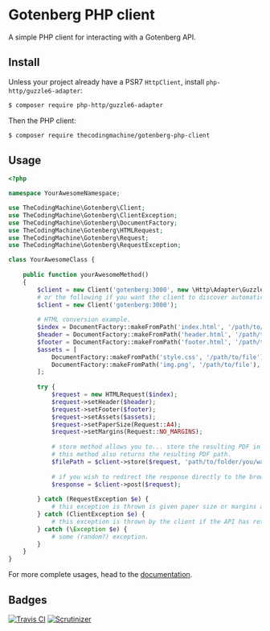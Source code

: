 # Gotenberg PHP client

A simple PHP client for interacting with a Gotenberg API.

## Install

Unless your project already have a PSR7 `HttpClient`, install `php-http/guzzle6-adapter`:

```bash
$ composer require php-http/guzzle6-adapter
```

Then the PHP client:

```bash
$ composer require thecodingmachine/gotenberg-php-client
```

## Usage

```php
<?php

namespace YourAwesomeNamespace;

use TheCodingMachine\Gotenberg\Client;
use TheCodingMachine\Gotenberg\ClientException;
use TheCodingMachine\Gotenberg\DocumentFactory;
use TheCodingMachine\Gotenberg\HTMLRequest;
use TheCodingMachine\Gotenberg\Request;
use TheCodingMachine\Gotenberg\RequestException;

class YourAwesomeClass {
    
    public function yourAwesomeMethod()
    {
        $client = new Client('gotenberg:3000', new \Http\Adapter\Guzzle6\Client());
        # or the following if you want the client to discover automatically an installed implementation of the PSR7 `HttpClient`.
        $client = new Client('gotenberg:3000');
        
        # HTML conversion example.
        $index = DocumentFactory::makeFromPath('index.html', '/path/to/file');
        $header = DocumentFactory::makeFromPath('header.html', '/path/to/file');
        $footer = DocumentFactory::makeFromPath('footer.html', '/path/to/file');
        $assets = [
            DocumentFactory::makeFromPath('style.css', '/path/to/file'),
            DocumentFactory::makeFromPath('img.png', '/path/to/file'),
        ];
        
        try {
            $request = new HTMLRequest($index);
            $request->setHeader($header);
            $request->setFooter($footer);
            $request->setAssets($assets);
            $request->setPaperSize(Request::A4);
            $request->setMargins(Request::NO_MARGINS);
            
            # store method allows you to... store the resulting PDF in a particular folder.
            # this method also returns the resulting PDF path.
            $filePath = $client->store($request, 'path/to/folder/you/want/the/pdf/to/be/store');
            
            # if you wish to redirect the response directly to the browser, you may also use:
            $response = $client->post($request);
            
        } catch (RequestException $e) {
            # this exception is thrown is given paper size or margins are not correct.
        } catch (ClientException $e) {
            # this exception is thrown by the client if the API has returned a code != 200.
        } catch (\Exception $e) {
            # some (random?) exception.
        }
    }  
}
```

For more complete usages, head to the [documentation](https://thecodingmachine.github.io/gotenberg).

## Badges

[![Travis CI](https://travis-ci.org/thecodingmachine/gotenberg-php-client.svg?branch=master)](https://travis-ci.org/thecodingmachine/gotenberg-php-client)
[![Scrutinizer](https://scrutinizer-ci.com/g/thecodingmachine/gotenberg-php-client/badges/quality-score.png?b=master)](https://scrutinizer-ci.com/g/thecodingmachine/gotenberg-php-client/?branch=master)

